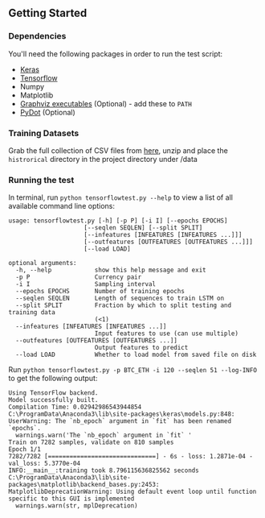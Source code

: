 ## Getting Started
### Dependencies

You'll need the following packages in order to run the test script:

* [Keras](https://keras.io/#installation "Install Keras")
* [Tensorflow](https://www.tensorflow.org/versions/r0.12/get_started/os_setup "Download and Install Tensorflow")
* Numpy
* Matplotlib
* [Graphviz executables](http://www.graphviz.org/Download.php "Download Graphviz") (Optional) - add these to `PATH`
* [PyDot](https://pypi.python.org/pypi/pydot "or use 'pip install pydot'") (Optional)


### Training Datasets
Grab the full collection of CSV files from [here](https://goo.gl/iHmPs9
"Google Drive download link"), unzip and place the `histrorical` directory in the project directory under /data

### Running the test
In terminal, run `python tensorflowtest.py --help` to view a list of all available command line options:
    
    usage: tensorflowtest.py [-h] [-p P] [-i I] [--epochs EPOCHS]
                         [--seqlen SEQLEN] [--split SPLIT]
                         [--infeatures [INFEATURES [INFEATURES ...]]]
                         [--outfeatures [OUTFEATURES [OUTFEATURES ...]]]
                         [--load LOAD]

    optional arguments:
      -h, --help            show this help message and exit
      -p P                  Currency pair
      -i I                  Sampling interval
      --epochs EPOCHS       Number of training epochs
      --seqlen SEQLEN       Length of sequences to train LSTM on
      --split SPLIT         Fraction by which to split testing and training data
                            (<1)
      --infeatures [INFEATURES [INFEATURES ...]]
                            Input features to use (can use multiple)
      --outfeatures [OUTFEATURES [OUTFEATURES ...]]
                            Output features to predict
      --load LOAD           Whether to load model from saved file on disk
      
Run `python tensorflowtest.py -p BTC_ETH -i 120 --seqlen 51 --log-INFO` to get the following output:
    
    Using TensorFlow backend.
    Model successfully built.
    Compilation Time: 0.02942986543944854
    C:\ProgramData\Anaconda3\lib\site-packages\keras\models.py:848: UserWarning: The `nb_epoch` argument in `fit` has been renamed `epochs`.
      warnings.warn('The `nb_epoch` argument in `fit` '
    Train on 7282 samples, validate on 810 samples
    Epoch 1/1
    7282/7282 [==============================] - 6s - loss: 1.2871e-04 - val_loss: 5.3770e-04
    INFO:__main__:training took 8.796115636825562 seconds
    C:\ProgramData\Anaconda3\lib\site-packages\matplotlib\backend_bases.py:2453: MatplotlibDeprecationWarning: Using default event loop until function specific to this GUI is implemented
      warnings.warn(str, mplDeprecation)
    